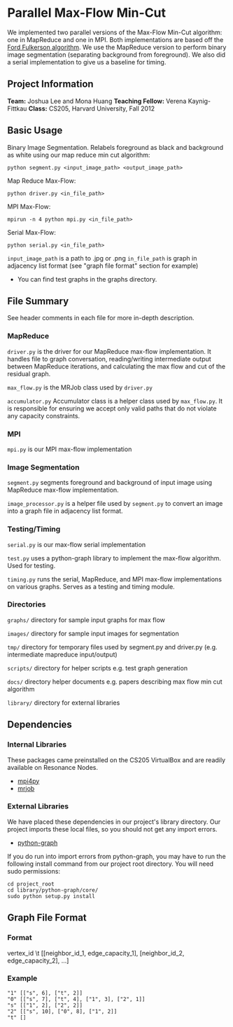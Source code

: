 # Parallel Max-Flow Min-Cut

We implemented two parallel versions of the Max-Flow Min-Cut algorithm: one in MapReduce and one in MPI. Both implementations are based off the [Ford Fulkerson algorithm](http://en.wikipedia.org/wiki/Ford%E2%80%93Fulkerson_algorithm). We use the MapReduce version to perform binary image segmentation (separating background from foreground). We also did a serial implementation to give us a baseline for timing.

## Project Information 

**Team:** Joshua Lee and Mona Huang
**Teaching Fellow:** Verena Kaynig-Fittkau
**Class:** CS205, Harvard University, Fall 2012

## Basic Usage

Binary Image Segmentation. Relabels foreground as black and background as white using our map reduce min cut algorithm:

	python segment.py <input_image_path> <output_image_path>

Map Reduce Max-Flow:

	python driver.py <in_file_path>

MPI Max-Flow:

	mpirun -n 4 python mpi.py <in_file_path>

Serial Max-Flow:
	
	python serial.py <in_file_path>

`input_image_path` is a path to .jpg or .png
`in_file_path` is graph in adjacency list format (see "graph file format" section for example)
* You can find test graphs in the graphs directory.

## File Summary
See header comments in each file for more in-depth description.

### MapReduce
`driver.py` is the driver for our MapReduce max-flow implementation. It handles file to graph conversation, reading/writing intermediate output between MapReduce iterations, and calculating the max flow and cut of the residual graph.

`max_flow.py` is the MRJob class used by `driver.py`

`accumulator.py`
Accumulator class is a helper class used by `max_flow.py`. It is responsible for ensuring we accept only valid paths that do not violate any capacity constraints.

### MPI
`mpi.py` is our MPI max-flow implementation

### Image Segmentation
`segment.py` segments foreground and background of input image using MapReduce max-flow implementation.

`image_processor.py` is a helper file used by `segment.py` to convert an image into a graph file in adjacency list format.

### Testing/Timing

`serial.py` is our max-flow serial implementation

`test.py` uses a python-graph library to implement the max-flow algorithm. Used for testing. 

`timing.py` runs the serial, MapReduce, and MPI max-flow implementations on various graphs. Serves as a testing and timing module.

### Directories

`graphs/` directory for sample input graphs for max flow

`images/` directory for sample input images for segmentation

`tmp/` directory for temporary files used by segment.py and driver.py (e.g. intermediate mapreduce input/output)

`scripts/` directory for helper scripts e.g. test graph generation

`docs/` directory helper documents e.g. papers describing max flow min cut algorithm

`library/` directory for external libraries

## Dependencies

### Internal Libraries
These packages came preinstalled on the CS205 VirtualBox and are readily available on Resonance Nodes.

* [mpi4py](http://mpi4py.scipy.org/)
* [mrjob](http://packages.python.org/mrjob/)

### External Libraries
We have placed these dependencies in our project's library directory. Our project imports these local files, so you should not get any import errors.

* [python-graph](http://code.google.com/p/python-graph/)

If you do run into import errors from python-graph, you may have to run the following install command from our project root directory. You will need sudo permissions:

	cd project_root
	cd library/python-graph/core/
	sudo python setup.py install

## Graph File Format

### Format

vertex_id \t [[neighbor_id_1, edge_capacity_1], [neighbor_id_2, edge_capacity_2], ...]

### Example

	"1"	[["s", 6], ["t", 2]]
	"0"	[["s", 7], ["t", 4], ["1", 3], ["2", 1]]
	"s"	[["1", 2], ["2", 2]]
	"2"	[["s", 10], ["0", 8], ["1", 2]]
	"t"	[]